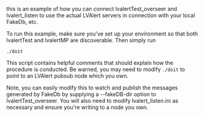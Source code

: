 this is an example of how you can connect lvalertTest_overseer and lvalert_listen to use the actual LVAlert servers in connection with your local FakeDb, etc.

To run this example, make sure you've set up your environment so that both lvalertTest and lvalertMP are discoverable. Then simply run

    ./doit

This script contains helpful comments that should explain how the procedure is conducted.
Be warned, you may need to modify `./doit` to point to an LVAlert pubsub node which you own.

Note, you can easily modify this to watch and publish the messages generated by FakeDb by supplying a --fakeDB-dir option to lvalertTest_overseer. You will also need to modify lvalert_listen.ini as necessary and ensure you're writing to a node you own.
